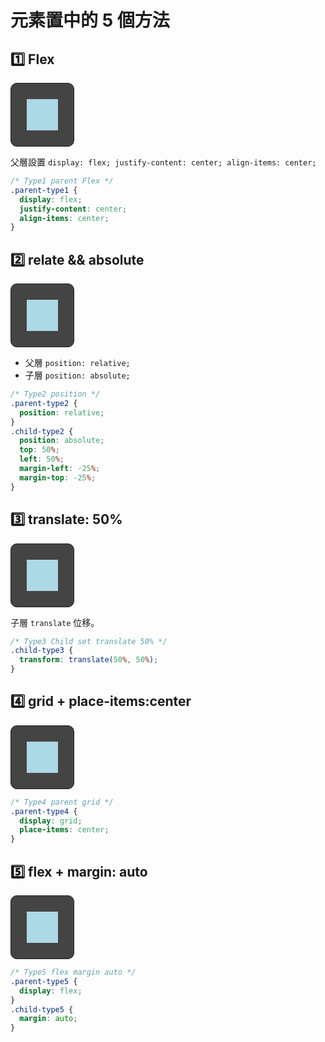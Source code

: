 # 元素置中的 5 個方法

<style>
.parent {
  margin-top: 1rem;
  width: 100px;
  height: 100px;
  border: 1px solid #1e1e1e;
  border-radius: 10px;
  background: #444;
}

.child {
  width: 50px;
  height: 50px;
  background: lightblue;
}

/* Type1 parent Flex */
.parent-type1 {
  display: flex;
  justify-content: center;
  align-items: center;
}

/* Type2 positon */
.parent-type2 {
  position: relative;
}
.child-type2 {
  position: absolute;
  top: 50%;
  left: 50%;
  margin-left: -25%;
  margin-top: -25%;
}

/* Type3 Child set translate 50% */
.child-type3 {
  transform: translate(50%, 50%);
}

/* Type4 parent grid */
.parent-type4 {
  display: grid;
  place-items: center;
}

/* Type5 flex margin auto */
.parent-type5 {
  display: flex;
}
.child-type5 {
  margin: auto;
}
</style>

## 1️⃣ Flex
  <!-- Type1 -->
  <div class="parent parent-type1">
    <div class="child">
    </div>
  </div>

父層設置 `display: flex; justify-content: center; align-items: center;`

```css
/* Type1 parent Flex */
.parent-type1 {
  display: flex;
  justify-content: center;
  align-items: center;
}
```

## 2️⃣ relate && absolute
  <!-- Type2 -->
  <div class="parent parent-type2">
    <div class="child child-type2">
    </div>
  </div>  

- 父層 `position: relative;`
- 子層 `position: absolute;`


```css
/* Type2 position */
.parent-type2 {
  position: relative;
}
.child-type2 {
  position: absolute;
  top: 50%;
  left: 50%;
  margin-left: -25%;
  margin-top: -25%;
}
```

## 3️⃣ translate: 50%

  <!-- Type3 -->
  <div class="parent parent-type3">
    <div class="child child-type3">
    </div>
  </div> 

子層 `translate` 位移。

```css
/* Type3 Child set translate 50% */
.child-type3 {
  transform: translate(50%, 50%);
}
```

## 4️⃣ grid + place-items:center
  <!-- Type4 -->
  <div class="parent parent-type4">
    <div class="child child-type4">
    </div>
  </div>  

```css
/* Type4 parent grid */
.parent-type4 {
  display: grid;
  place-items: center;
}
```

## 5️⃣ flex + margin: auto

  <!-- Type5 -->
  <div class="parent parent-type5">
    <div class="child child-type5">
    </div>
  </div> 

```css
/* Type5 flex margin auto */
.parent-type5 {
  display: flex;
}
.child-type5 {
  margin: auto;
}
```